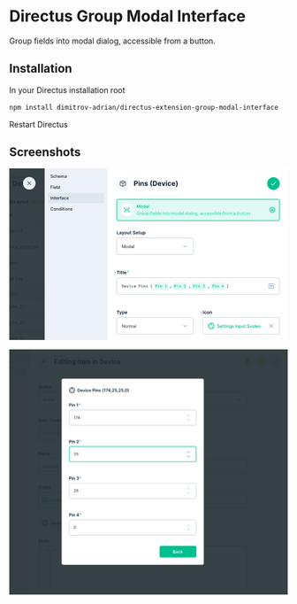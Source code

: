 # Directus Group Modal Interface

Group fields into modal dialog, accessible from a button.

## Installation

In your Directus installation root

```bash
npm install dimitrov-adrian/directus-extension-group-modal-interface
```

Restart Directus

## Screenshots

![Interface Settings](https://raw.githubusercontent.com/dimitrov-adrian/directus-extension-group-modal-interface/main/screenshot-0.png)

![In Action](https://raw.githubusercontent.com/dimitrov-adrian/directus-extension-group-modal-interface/main/screenshot-1.png)
